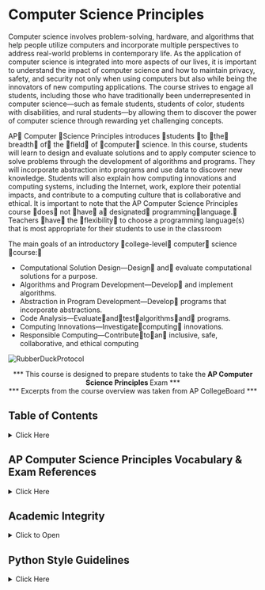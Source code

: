 # Computer Science Principles



Computer science involves problem-solving, hardware, and algorithms that help people utilize computers and incorporate multiple perspectives
to address real-world problems in contemporary life. As the application of computer science is integrated into more aspects of our lives, it is important to understand the impact of computer science and how to maintain privacy, safety, and security not only when using computers but also while being the innovators of new computing applications. The course strives to engage all students, including those who have traditionally been underrepresented in computer science—such as female students, students of color, students with disabilities, and rural students—by allowing them to discover the power of computer science through rewarding yet challenging concepts.

AP Computer Science Principles introduces students to the breadth of the field of computer science. In this course, students will learn to design and evaluate solutions and to apply computer science to solve problems through the development of algorithms and programs.  They will incorporate abstraction into programs and use data to discover new knowledge.  Students will also explain how computing innovations and computing systems, including the Internet, work, explore their potential impacts, and contribute to a computing culture that is collaborative and ethical. It is important to note that the AP Computer Science Principles course does not have a designated programminglanguage.  Teachers have the flexibility to choose a programming language(s) that is most appropriate for their students to use in
the classroom

The main goals of an introductory college-level computer science course:
- Computational Solution Design—Design and evaluate computational solutions for a purpose.
- Algorithms and Program Development—Develop and implement algorithms.
- Abstraction in Program Development—Develop programs that incorporate abstractions.
- Code Analysis—Evaluateandtestalgorithmsand programs.
- Computing Innovations—Investigatecomputing innovations.
- Responsible Computing—Contributetoan inclusive, safe, collaborative, and ethical computing


![RubberDuckProtocol](https://github.com/AP-CSPrinciples/CSP-using_Python/assets/12989939/c3326002-3b3a-486b-9134-ca521cc57507)




<p align="center">*** This course is designed to prepare students to take the <b>AP Computer Science Principles </b>Exam *** </br>
*** Excerpts from the course overview was taken from AP CollegeBoard ***</p>



## Table of Contents
<details><summary>Click Here</summary>
 <p>

| Computational Solution Design | Algorithms and Program Development | Abstraction in Program Development | Code Analysis | Computing Innovations | Responsible Computing |
| :---: | :---: |:---: | :---: | :---: | :---: |
| **Practice 1** | **Practice 2** | **Practice 3** | **Practice 4** | **Practice 5** | **Practice 6** |
| Investigate the situation, context, or task | Represent algorithmic processes without using a programming language | Generalize data sources through variables | Explain how a code segment or program functions | Explain how computing systems work | Collaborate in the development of solutions |
|Determine and design an appropriate method or approach to achieve the purpose | Implement and apply an algorithm | Use abstraction to manage complexity in a program | Determine the result of code segments | Explain how knowledge can be generated from data | Use safe and secure methods when using computing devices |
| Explain how collaboration affects the development of a solution | | Explain hoe abstraction manages complexity | Identify and correct errors in algorithms and programs including error discovery through testing | Describe the impact of a computing innovation | Acknowledge the intellectual property of others |
| Evaluate solution options | |  |  | Describe the impact of gathering data |  |
|  |  |  |  | Evaluate the use of computing based on legal and ethical factors |  |


 </p></details>

## AP Computer Science Principles Vocabulary & Exam References

<details><summary>Click Here</summary>
 <p></br>

**Below is a comprehensive list of vocabulary words every AP Computer Science Principles student should be familiar with.**
***Did I miss a word? Please let me know...***

| Term  | Definition |
| :---: | :--- |
| a ← expression	| Evaluates expression and then assigns a copy of the result to the variable a. |
| DISPLAY(expression)	| Displays the value of expression, followed by a space. |
| INPUT() | Accepts a value from the user and returns the input value. |
| a + b, a - b, a * b, a / b	| The arithmetic operators +, -, *, and / are used to perform arithmetic on a and b. For example, 17 / 5 evaluates to 3.4. The order of operations used in mathematics applies when evaluating expressions.  | 
| a MOD b | Evaluates to the remainder when a is divided by b. Assume that a is an integer greater than or equal to 0 and b is an integergreater than 0. For example, 17 MOD 5 evaluates to 2. The MOD operator has the same precedence as the * and / operators. | 
| RANDOM(a, b)	 | Generates and returns a random integer from a to b, including a and b. Each result is equally likely to occur. For example, RANDOM(1, 3) could return 1, 2, or 3. | 
|a = b, a ≠ b, a > b, a < b, a ≥ b, a ≤ b	 | The relational operators =, ≠, >, <, ≥, and ≤ are used to test the relationship between two variables, expressions, or values. A comparison using relational operators evaluates to a Boolean value. For example, a = b evaluates to true if a and b are equal; otherwise it evaluates to false.| 
|NOT condition	| Evaluates to true if condition is false; otherwise evaluates to false. | 
|condition1 AND condition2	 | Evaluates to true if both condition1 and condition2 are true; otherwise evaluates to false. | 
|condition1 OR condition2 | Evaluates to true if condition1 is true or if condition2 is true or if both condition1 and condition2 are true; otherwise evaluates to false. | 
|aList ← [value1, value2, value3, ...]	 | Creates a new list that contains the values value1, value2,value3, and ... at indices 1, 2, 3, and ... respectively and assigns it to aList. |
| aList ← []	| Creates an empty list and assigns it to aList. | 
 | aList ← bList	 |Assigns a copy of the list bList to the list aList. For example, if bList contains [20, 40, 60], then aList will also contain [20, 40, 60] after the assignment. | 
 | aList[i]	 | Accesses the element of aList at index i. The first element of aList is at index 1 and is accessed using the notation aList[1]. | 
 | x ← aList[i]	 | Assigns the value of aList[i] to the variable x.  | 
 | aList[i] ← x	 | Assigns the value of x to aList[i]. | 
 | aList[i] ← aList[j]	 | Assigns the value of aList[j] to aList[i]. | 
 | INSERT(aList, i, value)	 | Any values in aList at indices greater than or equal to i are shifted one position to the right. The length of the list is increased by 1, and value is placed at index i in aList.  | 
 | APPEND(aList, value)	 | The length of aList is increased by 1, and value is placed at the end of aList.  | 
 | REMOVE(aList, i)	 | Removes the item at index i in aList and shifts to the left any values at indices greater than i. The length of aList is decreased by 1. | 
 | LENGTH(aList)	 | Evaluates to the number of elements in aList. | 
 | RETURN(expression)	 | Returns the flow of control to the point where the procedure was called and returns the value of expression. | 
 | MOVE_FORWARD()	 | The robot moves one square forward in the direction it is facing. | 
 | ROTATE_LEFT()	 | The robot rotates in place 90 degrees counterclockwise (i.e., makes an in-place left turn). | 
 | ROTATE_RIGHT()	 | The robot rotates in place 90 degrees clockwise (i.e., makes an inplace right turn). | 
 | CAN_MOVE(direction)	 | Evaluates to true if there is an open square one square in the direction relative to where the robot is facing; otherwise evaluates to false. The value of direction can be left, right, forward, or backward. | 
 | block	 | A piece of code that is separated from the code around it | 
 | body	 | The code inside of a method | 
 | boolean	 | A type of variable or operation that evaluates to true or false | 
 | braces	 | Symbols that define the start and end of a block of code | 
 | break	 | A statement to jump outside of a loop or conditional branch | 
 | bugs	 | Problems that prevent code from working properly | 
 | byte	 | Eight bits | 
 | bytecode	 | The Java code that is ready to be processed by an interpreter | 
 | capacity	 | The amount of space allocated for a List | 
 | case	 | Identifies a code choice of a switch statement | 
 | cast	 | Forcing an expression of one data type to fit into a variable with a different type | 
 | catch	 | A keyword used to collect and handle specific types of exceptions | 
 | change	 | Setting a part of the condition to a different value so the code doesn't loop infinitely | 
 | char	 | A data type for holding a single letter, digit or symbol | 
 | class	 | Code that defines the attributes and behaviors of an object | 
 | class  | definition	All of the method headers and instance variables that make up a class | 
 | class  | declaration	The header line of a class | 
 | class  | variable	A variable that is shared among all instances of a class (aka static field) | 
 | client	 | A class that uses another class | 
 | column	 | A vertical organization of items in a 2D array, the second set of brackets | 
 | comments	 | A written description of what code does for human readers | 
 | Comparable	 | An interface requiring compareTo that allows built-in sort and searches to be used on a class | 
 | comparator	 | A class implementing compare that creates a tool for sorting and searching | 
 | compare	 | A tool that is used to check the order between two objects passed as parameters | 
 | compareTo	 | A method that is used to check the order between an object and a single parameter | 
 | comparisons	 | When an expression or constant is checked for a relationship with another | 
 | compatible	 | Data types that contain similar enough values that they can be cast to each other | 
 | compiler	 | The part of an IDE used to change turn code into software | 
 | compound	 | A complex line of code with made of multiple expressions | 
 | compound assignment operator  | 	+=, -=, *=, /=, %= | 
 | concatenation	 | An operation that creates a new string out of other strings by sticking them together | 
 | concrete	 | A class that can be instantiated, a non abstract class | 
 | condition	 | A statement that can be evaluated to determine if a piece of code will be run | 
 | conditional	 | A statement that is dependent on an expression that evaluates to true or false | 
 | console application	 | A piece of software that runs without a GUI | 
 | conspicuous | 	Variable names that clearly describe the value they represent | 
 | constant	 | A variable that cannot change once its initial value is assigned | 
 | constructor	 | A piece of code that is run when an object is instantiated/created | 
 | contents	 | What is inside of a data set or element | 
 | convention	 | An agreed upon way of coding that is not required by the computer | 
 | convert	 | Changing values of one type into another | 
 | copy constructor	 | A special constructor that takes a parameter of the same type as the class being created | 
 | CPU	 | The "brain" of your computer | 
 | data type | The kind of information that can be held in a variable | 
 | debugger	 | The part of an IDE that helps you find errors in your code | 
 | declaration	 | The line where a class, method or variable is first created | 
 | decrement	 | Decreasing a value by 1 | 
 | default constructor	 | A constructor provided by the compiler when no constructor is coded | 
 | DeMorgan's Laws	 | Rules that describe how logical operations relate and transform into each other | 
 | derived class	 | A class that inherits from another class (aka subclass) | 
 | digital	 | Using whole numbers | 
 | direct manipulation interface	 | An interface that allows the user to interact with program constructs manually | 
 | do-while	 | A type of loop with the condition at the end that always executes at least once | 
 | document	 | To create help files and comments to make notes for future users and editors | 
 | dot notation	 | A way of referencing a method or variable that is part of a class | 
 | double	| The most common data type for decimal numbers | 
 | editor	 | The part of an IDE used to type code | 
 | element	 | A individual item in an array or list | 
 | empty string	 | A string variable that has memory allocated but no text ("") | 
 | encapsulation	 | The practice of using setters and getters to control access to private variables | 
 | equals	 | A method that compares objects to see if they are the same | 
 | equation	 | A mathematical statement that two expressions have the same value | 
 | evaluate	 | Determine the current value of an expression | 
 | exception	 | An problem that occurs while a program is running that causes it to crash | 
 | exception handling	 | Code intended to catch runtime errors and handle them to prevent a crash | 
 | executable	 | A file ready to be run as a program by an operating system | 
 | expression	 | A piece of code that will be evaluated when it is run | 
 | extends	 | A keyword that is used to cause a class to inherit from another class | 
 | false	 | The opposite of true | 
 | field	 | A variable created and stored at the object level (aka instance variable) | 
 | final	 | A keyword used for creating a constant | 
 | finally	 | A keyword that attempts to run code after an exception has happened | 
 | flowchart	 | A graphic showing the paths that execution of a program may follow | 
 | for	 | A type of loop with the initialization, condtion and chage built into the header. A fixed number of times loop. | 
 | for-each loop	 | A special code block for traversing an array or list | 
 | formatting	 | Making numbers appear in as text in a particular way | 
 | gate	 | A component that does simple binary calculations | 
 | generic type	 | A superclass type shared by multiple subclass types | 
 | getter	 | A method that returns the value of a private instance variable (aka accessor) | 
 | GUI	 | The graphical user interface for interacting with a user | 
 | hardware	 | Physical component of a device | 
 | HAS-A	 | A relationship between classes where one class is used by another | 
 | hierarchy	 | A system for organizing in which each item is a superclass and/or subclass of another item | 
 | high level language	 | A language like Java that is converted to machine code before it is executated | 
 | IDE	 | An integrated development environment that contains the tools you need to write a program | 
 | if-else	 | The keywords used for conditional branching | 
 | immutable	 | A value that cannot be changed once created | 
 | implementation	 | The final code used to solve a programming problem | 
 | implements	 | A keyword that indicates a class will perform the job of an interface | 
 | implicit	 | Something that is assumed to be the case if not stated otherwise | 
 | import	 | A keyword that allows you to use code from another package in your code | 
 | increment	 | To increase a value by a set amount | 
 | indentation	 | Shifting code to the right to indicated that it is inside a block | 
 | index	 | The number that represents each letter or element in a String, array or a List | 
 | IndexOutOfBoundsException	 | An error that happens when code accesses an element in an array that doesn't exist | 
 | infinite loop	 | A piece of code that repeats itself forever | 
 | information hiding	 | The practice of making instance variables private to protect the internals operations of the code | 
 | inheritance	 | When a subclass gets code and variables originally created in the parent class | 
 | initialize	 | Allocate the memory for an array and set up beginning values | 
 | Insertion Sort	 | A sort with O(n^2) speed that finds the correct position of each element swapping as needed | 
 | instance	 | An object based on a class that exists when a program is running | 
 | instance variable	 | A variable stored at the class level (aka field) | 
 | instantiate	 | Creating and setting up and actual instance of a class to link to its variable, uses "new" keyword | 
 | int	 | The most common data type for non decimal numbers | 
 | integer division	 | The answer for why 7/2 is 3 and not 3.5 | 
 | interface	 | A programming construct that provides headers of required methods, but no code or variables | 
 | interpret	 | Preparing a Java application to be run for a specific operating system | 
 | invoke	 | A word meaning to call a method and run its code | 
 | IS-A	 | A subclass/superclass relationship between classes | 
 | iteration	 | One of many times executing the same piece of code | 
 | iterative statements	 | Sections of code that repeat in a predictable order | 
 | JavaDoc	 | A tool that creates documentation for code using comments with special syntax and keywords | 
 | JDK	 | The Java Development Kit needed for writing Java code | 
 | key	 | A piece of data in an object used to sort on | 
 | length	 | The number of items in an array | 
 | length() method	 | Used to find the number of characters in a string | 
 | literal strings	 | Text that is written in code between quotation marks | 
 | local variable	 | A variable created inside a method or other block of code | 
 | logic error	 | A coding mistake that causes code to act differently than planned | 
 | logical operators	 | Operators that combine or compare boolean expressions (eg. &&, ||, !) | 
 | loop invariant	 | A relationship between variables that is checked to determine whether to loop again | 
 | loops	A | ny piece of code that repeats when it reaches the end | 
 | machine code	 | A CPU specific binary language (aka assembly code) | 
 | Mergesort	 | A sort with O(n log n) speed that breaks the data set in half calling itself recursively | 
 | method	 | Code that defines an ability or behavior of an object | 
 | minimized	 | Code that takes the least space possible | 
 | modifier	 | A method used to change the value of a private variable (aka setter, mutator) | 
 | modulus	(%) | An operator for finding the remainder from integer division | 
 | motherboard	 | Computer component all other parts connect to | 
 | mutator	 | A method used to change the value of a private variable (aka setter, modifer) | 
 | nested	 | Code that is inside another block of code | 
 | nested loop	 | A piece of repeating code inside another piece of repeating code | 
 | new operator	 | A keyword used when calling the constructor for an object being instantiated | 
 | newline	 | A character that tells the console to move the cursor to the next line | 
 | no-args constructor	 | An empty constructor, one that takes no parameters | 
 | NOT | Reverses value of the input | 
 | null	 | A keyword meaning "has no value" | 
 | O notation	 | A way of showing the relative theoretical speed of a search or sort algorithm | 
 | object	 | An instance of a class that exists when a program is running | 
 | object model	 | A planning tool used to design a class before coding it | 
 | object oriented programming	 | A programming philosophy in which code is written to represent real world things or ideas | 
 | OR	 | True if any input is true | 
 | order of operators	 | The rules that determine how the computer chooses which operations are evaluated first | 
 | overloaded	 | When a method is written in different ways with two or more possible parameter sets | 
 | package	 | A collection of java classes | 
 | parameter	 | A variable whose value or reference is passed into a method | 
 | parse	 | Move through a string one letter or word at a time | 
 | partitioning	 | The process of breaking a set into two or more pieces | 
 | pass by reference	 | When a parameter is sent as a memory location | 
 | pass by value	 | When a parameter is sent as data | 
 | pattern recognition	 | The ability to recognize a form of organization in a data set | 
 | peripheral	 | Computer part not inside the chassis | 
 | pivot	 | A value in a set used to split the set into two parts on which the data will be sorted | 
 | polymorphism	 | The concept that a single named behavior can be performed differently by various subclasses | 
 | primitive type | One of the built-in non-object data types that is stored by value | 
 | printf	 | A special method for Strings that includes formatting characters in the string literal | 
 | private	 | A keyword that makes a variable or method accessible from only inside the class | 
 | procedural language	 | A language where programs are expected to operate in a predictable order | 
 | pseudocode	 | A way of designing a program using written descriptions of what the code will be | 
 | public	| A keyword that makes a variable or method accessible from outside the class | 
 | Quicksort	 | A sort with O(n log n) speed that splits the data using a randomly chosen pivot | 
 | RAM	 | Computer component that stores currently in-use data | 
 | readability	 | A measure of how easily something is understood by others | 
 | recursive	 | A piece of code that uses itself to solve the problem | 
 | redundancy	 | Allows a something to be understood even if some of it is missing or wrong | 
 | reference	 | An address that holds the memory location of the variable's data | 
 | regular expression	 | A predefined set of codes for limiting parse and search type String operations | 
 | relational operators	 | Operators that compare two expressions (eg. <>, !=, ==) | 
 | remove	 | A method for taking an item out of a list and filling any gap | 
 | reserved word	 | Special words used by the Java language that cannot be used for naming | 
 | return	 | A statement that causes a method to end and may send back a value to the calling code | 
 | return type	 | The kind of data that will be sent back by a method | 
 | row	 | A horizontal section of a 2D array, the first set of square brackets | 
 | scope	 | The part of code in which a variable exists or is accessible | 
 | search	 | Finding a particular item in a list, array or other collection | 
 | Selection Sort	 | A sort with O(n^2) speed that checks each element against every other element | 
 | Sequential Search	 | A search that checks each element from beginning to end | 
 | set	 | A method for changing the value of an item in a list | 
 | setter	 | A method that is used to change the value of a private variable (aka modifier) | 
 | short-circuit evaluation	 | A chain of relational or conditional expressions that stops evaluating as soon as the result is known | 
 | signature	 | The header line of a method that defines its return type, name and parameter list | 
 | size	 | The number of items in an ArrayList | 
 | software engineering | Planning, designing, building and testing computer programs | 
 | sorting	 | Putting a collection of data in order | 
 | source code	 | The original code created by the programmer | 
 | square brackets	 | Used to create arrays and refer to a specific element | 
 | stack	T | he part of the computer that keeps track currently running layers of code | 
 | statement	 | A complete and syntactically correct line of code | 
 | static field	 | A variable that is shared among all instances of a class (aka class variable) | 
 | static method	 | A method that uses no (non-static) instance variables and can be called without an instance of the class | 
 | String	 | A built-in class for holding words, sentences, parahraphes, etc. | 
 | style	 | The conventions agreed upon by programmers for how to write code to be understood by others | 
 | subclass	 | A class that inherits from another class | 
 | subinterface	 | An interface that inherits from another interface | 
 | subscript	 | A way of writing an index to an array in pseudocode | 
 | substring	 | A part of a text value | 
 | super	 | A keyword that is used to access methods and fields from a base class | 
 | superclass	 | A class that another class inherits from (aka base class) | 
 | superinterface	 | An interface that another interface inherits from | 
 | switch	 | A keyword that chooses what code to run based on a single value | 
 | symbolic	 | A name that represents another value | 
 | syntax	 | The rules for how code must be entered to compile and work | 
 | syntax error	 | A coding mistake that prevents code from compiling | 
 | testing	 | Checking the condition on a piece of code | 
 | this	 | A keyword that refers to the current instance of the class | 
 | transistor	 | A tiny on-off switch | 
 | transmission	 | Moving something from one place to another | 
 | traversal	 | The process of interacting with each element in an array or list in order | 
 | true	 | The opposite of false | 
 | try	 | A keyword that begins a block code that could cause an exception | 
 | Two-Dimensional Array	 | An array of arrays | 
 | uninitialized string	 | A string variable that is named but has nowhere to store its data | 
 | value	 | Data represented by a variable or expression | 
 | variable	 | A named value in a program that can contain a specific type of data | 
 | visual prototyping and design tools	 | Tools that allow an engineer to plan their software through drawings and flow models | 
 | while	 | A type of loop that runs as long as its condition is true | 
 | whitespace	 | Any space, tab or new line charcter in the code | 
 | wrapper class	 | A class designed to add behaviors to a primitive type | 

</p></details>

## Academic Integrity
<details><summary>Click to Open</summary>
<p>
This is a reminder that each student is responsible for their own work.  Assignments that are designated as team/ group assignments must have each students name within the block header.  Other assignments students may collaborate with another student, but each student must submit their own work and the assignment cannot be a facsimile of their peers work.  Submitted assignments that has another student's name on it and not your name will be considered as cheating and subject to the district/ schools policy regarding plagiarism/ cheating.
 
If you have any questions, please contact me.
 </p>
 </details>

## Python Style Guidelines

<details><summary>Click Here</summary>
 <p></br>

[Python Style Guidelines 1](https://peps.python.org/pep-0008/)

[Python Style Guidelines 2](https://docs.python-guide.org/writing/style/)

[Python Style Guidelines 3](https://vinayak-hegde.medium.com/a-comprehensive-style-guide-for-python-enhancing-readability-and-maintainability-5f893bdae85a)

[Python Style Guidelines 4](https://courses.cs.washington.edu/courses/cse160/18sp/computing/style_guide.html)

 
 </p>
 </details>

